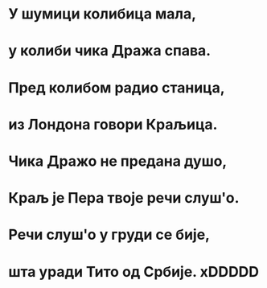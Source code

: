 # У шумици колибица мала,
# у колиби чика Дража спава.

# Пред колибом радио станица,
# из Лондона говори Краљица.

# Чика Дражо не предана душо,
# Краљ је Пера твоје речи слуш'о.

# Речи слуш'о у груди се бије,
# шта уради Тито од Србије. xDDDDD
